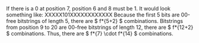If there is a 0 at position 7, position 6 and 8 must be 1.
It would look something like: XXXXX101XXXXXXXXXXXX
Because the first 5 bits are 00-free bitstrings of length 5, there are $ f*{5+2} $ combinations.
Bitstrings from position 9 to 20 are 00-free bitstrings of length 12, there are $ f*{12+2} $ combinations.
Thus, there are $ f*{7} \cdot f*{14} $ combinations.
